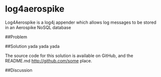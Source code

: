 # log4aerospike

Log4Aerospike is a log4j appender which allows log messages to be stored in an Aerospike NoSQL database

##Problem

##Solution
yada yada yada

The source code for this solution is available on GitHub, and the README.md 
http://github.com/some place. 


##Discussion

